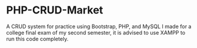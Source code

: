 # PHP-CRUD-Market
A CRUD system for practice using Bootstrap, PHP, and MySQL I made for a college final exam of my second semester, it is advised to use XAMPP to run this code completely.
